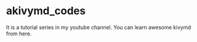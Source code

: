 # akivymd_codes

It is a tutorial series in my youtube channel. You can learn awesome kivymd from here.
